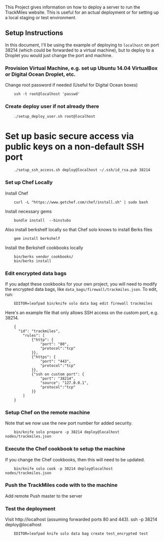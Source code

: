 This Project gives information on how to deploy a server to run the TrackMiles website.
This is useful for an actual deployment or for setting up a local staging or test environment.

## Setup Instructions

In this document, I'll be using the example of deploying to `localhost` on port 38214 (which could
be forwarded to a virtual machine), but to deploy to a Droplet you would just change the port and machine.

### Provision Virtual Machine, e.g. set up Ubuntu 14.04 VirtualBox or Digital Ocean Droplet, etc.
Change root password if needed (Useful for Digital Ocean boxes)

        ssh -t root@localhost 'passwd'

### Create deploy user if not already there

        ./setup_deploy_user.sh root@localhost

# Set up basic secure access via public keys on a non-default SSH port

        ./setup_ssh_access.sh deploy@localhost ~/.ssh/id_rsa.pub 38214

### Set up Chef Locally
Install Chef

        curl -L "https://www.getchef.com/chef/install.sh" | sudo bash

Install necessary gems

        bundle install  --binstubs

Also install berkshelf locally so that Chef solo knows to install Berks files

        gem install berkshelf

Install the Berkshelf cookbooks locally

        bin/berks vendor cookbooks/
        bin/berks install

### Edit encrypted data bags

If you adapt these cookbooks for your own project, you will need to modify the
encrypted data bags, like `data_bags/firewall/trackmiles.json`. To edit, run:

        EDITOR=leafpad bin/knife solo data bag edit firewall trackmiles

Here's an example file that only allows SSH access on the custom port, e.g. 38214.

        {
          "id": "trackmiles",
            "rules": [
                {"http": {
                    "port": "80",
                    "protocol":"tcp"
                }},
                {"https": {
                    "port": "443",
                    "protocol":"tcp"
                }},
                {"ssh on custom port": {
                    "port": "38214",
                    "source": "127.0.0.1",
                    "protocol":"tcp"
                }}
            ]
        }

### Setup Chef on the remote machine

Note that we now use the new port number for added security.

        bin/knife solo prepare -p 38214 deploy@localhost nodes/trackmiles.json

### Execute the Chef cookbook to setup the machine

If you change the Chef cookbooks, then this will need to be updated.

        bin/knife solo cook -p 38214 deploy@localhost nodes/trackmiles.json

### Push the TrackMiles code with to the machine

Add remote
Push master to the server

### Test the deployment

Visit http://localhost (assuming forwarded ports 80 and 443).
ssh -p 38214 deploy@localhost

        EDITOR=leafpad knife solo data bag create test_encrypted test